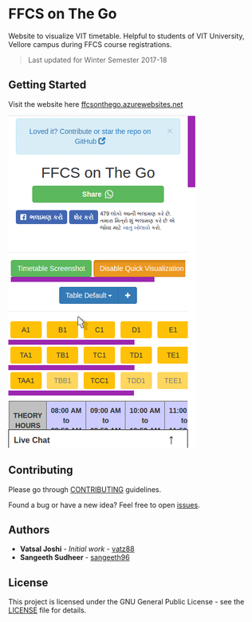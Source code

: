 # FFCS on The Go

Website to visualize VIT timetable. Helpful to students of VIT University, Vellore campus during FFCS course registrations.

> Last updated for Winter Semester 2017-18

## Getting Started

Visit the website here [ffcsonthego.azurewebsites.net](https://ffcsonthego.azurewebsites.net/)

![Demo](images/demo.gif "Demo")

## Contributing

Please go through [CONTRIBUTING](.github/CONTRIBUTING.md) guidelines.

Found a bug or have a new idea? Feel free to open [issues](https://github.com/VaTz88/FFCS-on-The-Go/issues).

## Authors

* **Vatsal Joshi** - *Initial work* - [vatz88](https://github.com/vatz88)
* **Sangeeth Sudheer** - [sangeeth96](https://github.com/sangeeth96)

<!--
See also the list of [contributors](https://github.com/VaTz88/FFCSonTheGo/contributors) who participated in this project.
-->

## License

This project is licensed under the GNU General Public License - see the [LICENSE](LICENSE.md) file for details.
